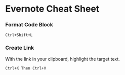 # Evernote Cheat Sheet

### Format Code Block

```
Ctrl+Shift+L
```

### Create Link

With the link in your clipboard, highlight the target text.

```
Ctrl+K Then Ctrl+V
```
